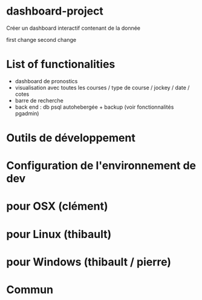 # dashboard-project
Créer un dashboard interactif contenant de la donnée

first change
second change


# List of functionalities

- dashboard de pronostics 
- visualisation avec toutes les courses / type de course / jockey / date / cotes
- barre de recherche 
- back end : db psql autohebergée + backup (voir fonctionnalités pgadmin)

# Outils de développement
# Configuration de l'environnement de dev 
# pour OSX (clément)
# pour Linux (thibault)
# pour Windows (thibault / pierre)
# Commun
